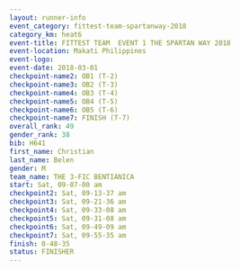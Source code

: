 ```yaml
---
layout: runner-info 
event_category: fittest-team-spartanway-2018 
category_km: heat6 
event-title: FITTEST TEAM  EVENT 1 THE SPARTAN WAY 2018 
event-location: Makati Philippines 
event-logo: 
event-date: 2018-03-01 
checkpoint-name2: OB1 (T-2) 
checkpoint-name3: OB2 (T-3) 
checkpoint-name4: OB3 (T-4) 
checkpoint-name5: OB4 (T-5) 
checkpoint-name6: OB5 (T-6) 
checkpoint-name7: FINISH (T-7) 
overall_rank: 49
gender_rank: 38
bib: H641
first_name: Christian
last_name: Belen
gender: M
team_name: THE 3-FIC BENTIANICA
start: Sat, 09-07-00 am
checkpoint2: Sat, 09-13-37 am
checkpoint3: Sat, 09-21-36 am
checkpoint4: Sat, 09-33-08 am
checkpoint5: Sat, 09-31-08 am
checkpoint6: Sat, 09-49-09 am
checkpoint7: Sat, 09-55-35 am
finish: 0-48-35
status: FINISHER
---
```

